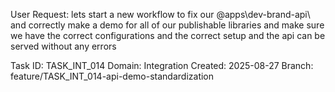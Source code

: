 User Request: lets start a new workflow to fix our @apps\dev-brand-api\ and correctly make a demo for all of our publishable libraries and make sure we have the correct configurations and the correct setup and the api can be served without any errors

Task ID: TASK_INT_014
Domain: Integration
Created: 2025-08-27
Branch: feature/TASK_INT_014-api-demo-standardization

